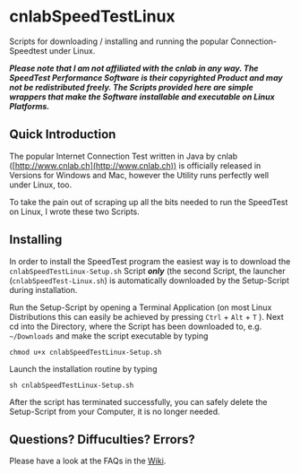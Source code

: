# cnlabSpeedTestLinux

Scripts for downloading / installing and running the popular Connection-Speedtest under Linux.

***Please note that I am not affiliated with the cnlab in any way. The SpeedTest Performance Software is their copyrighted Product and may not be redistributed freely. The Scripts provided here are simple wrappers that make the Software installable and executable on Linux Platforms.***

## Quick Introduction

The popular Internet Connection Test written in Java by cnlab ([http://www.cnlab.ch](http://www.cnlab.ch)) is officially released in Versions for Windows and Mac, however the Utility runs perfectly well under Linux, too.

To take the pain out of scraping up all the bits needed to run the SpeedTest on Linux, I wrote these two Scripts.

## Installing

In order to install the SpeedTest program the easiest way is to download the `cnlabSpeedTestLinux-Setup.sh` Script ***only*** (the second Script, the launcher (`cnlabSpeedTest-Linux.sh`) is automatically downloaded by the Setup-Script during installation.

Run the Setup-Script by opening a Terminal Application (on most Linux Distributions this can easily be achieved by pressing `Ctrl` + `Alt` + `T` ).
Next cd into the Directory, where the Script has been downloaded to, e.g. `~/Downloads` and make the script executable by typing

`chmod u+x cnlabSpeedTestLinux-Setup.sh`


Launch the installation routine by typing

`sh cnlabSpeedTestLinux-Setup.sh`

After the script has terminated successfully, you can safely delete the Setup-Script from your Computer, it is no longer needed.

## Questions? Diffuculties? Errors?

Please have a look at the FAQs in the [Wiki](https://github.com/tobiasvogel/cnlabSpeedTestLinux/wiki).
